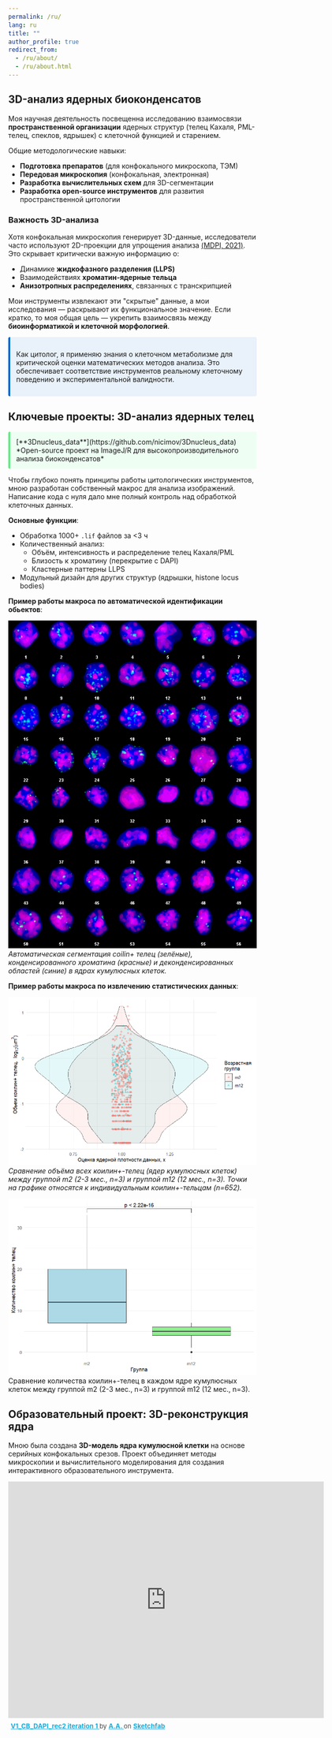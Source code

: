 ```yaml
---
permalink: /ru/
lang: ru
title: ""
author_profile: true
redirect_from: 
  - /ru/about/
  - /ru/about.html
---
```


## 3D-анализ ядерных биоконденсатов
Моя научная деятельность посвещенна исследованию взаимосвязи **пространственной организации** ядерных структур (телец Кахаля, PML-телец, спеклов, ядрышек) с клеточной функцией и старением. 

Общие методологические навыки:
- **Подготовка препаратов** (для конфокального микроскопа, ТЭМ)
- **Передовая микроскопия** (конфокальная, электронная)
- **Разработка вычислительных схем** для 3D-сегментации
- **Разработка open-source инструментов** для развития пространственной цитологии

### Важность 3D-анализа
Хотя конфокальная микроскопия генерирует 3D-данные, исследователи часто используют 2D-проекции для упрощения анализа [(MDPI, 2021)](https://www.mdpi.com/2078-2489/12/6/239). Это скрывает критически важную информацию о:
- Динамике **жидкофазного разделения (LLPS)**
- Взаимодействиях **хроматин-ядерные тельца**
- **Анизотропных распределениях**, связанных с транскрипцией

Мои инструменты извлекают эти "скрытые" данные, а мои исследования — раскрывают их функциональное значение. Если кратко, то моя общая цель — укрепить взаимосвязь между **биоинформатикой и клеточной морфологией**.

<div markdown="1" style="
  background: rgba(3, 102, 214, 0.08);
  border-left: 4px solid #0366d6;
  padding: 12px;
  margin: 12px 0;
  border-radius: 3px;
  color: inherit;
">

Как цитолог, я применяю знания о клеточном метаболизме для критической оценки математических методов анализа. Это обеспечивает соответствие инструментов реальному клеточному поведению и экспериментальной валидности.
</div>

## Ключевые проекты: 3D-анализ ядерных телец

<div markdown="1" style="
  background: rgba(191, 255, 209, 0.25);
  border-left: 4px solid #5FED83;
  padding: 12px;
  margin: 12px 0;
  border-radius: 3px;
  color: inherit;
">[**3Dnucleus_data**](https://github.com/nicimov/3Dnucleus_data)  
*Open-source проект на ImageJ/R для высокопроизводительного анализа биоконденсатов*
</div>

Чтобы глубоко понять принципы работы цитологических инструментов, мною разработан собственный макрос для анализа изображений. Написание кода с нуля дало мне полный контроль над обработкой клеточных данных.

**Основные функции**:
- Обработка 1000+ `.lif` файлов за <3 ч  
- Количественный анализ:
  - Объём, интенсивность и распределение телец Кахаля/PML  
  - Близость к хроматину (перекрытие с DAPI)  
  - Кластерные паттерны LLPS  
- Модульный дизайн для других структур (ядрышки, histone locus bodies)  

**Пример работы макроса по автоматической идентификации обьектов**:  

![Workflow](/images/workflow.png)  
*Автоматическая сегментация coilin+ телец (зелёные), конденсированного хроматина (красные) и деконденсированных областей (синие) в ядрах кумулюсных клеток.*

**Пример работы макроса по извлечению статистических данных**:  

![Workflow1](/images/Rplot_viopoint.png)
*Сравнение объёма всех коилин+-телец (ядер кумулюсных клеток) между группой m2 (2-3 мес., n=3) и группой m12 (12 мес., n=3). Точки на графике относятся к индивидуальным коилин+-тельцам (n=652).*

![Workflow2](/images/Rplot.png)
Сравнение количества коилин+-телец в каждом ядре кумулюсных клеток между группой m2 (2-3 мес., n=3) и группой m12 (12 мес., n=3). 



## Образовательный проект: 3D-реконструкция ядра

Мною была создана **3D-модель ядра кумулюсной клетки** на основе серийных конфокальных срезов. Проект объединяет методы микроскопии и вычислительного моделирования для создания интерактивного образовательного инструмента.

<div class="sketchfab-embed-wrapper"> <iframe title="V1_CB_DAPI_rec2 iteration 1" frameborder="0" allowfullscreen mozallowfullscreen="true" webkitallowfullscreen="true" allow="autoplay; fullscreen; xr-spatial-tracking" xr-spatial-tracking execution-while-out-of-viewport execution-while-not-rendered web-share width="640" height="480" src="https://sketchfab.com/models/3e9640fef610406484c2abb49b563e71/embed?autospin=1&autostart=1"> </iframe> <p style="font-size: 13px; font-weight: normal; margin: 5px; color: #4A4A4A;"> <a href="https://sketchfab.com/3d-models/v1-cb-dapi-rec2-iteration-1-3e9640fef610406484c2abb49b563e71?utm_medium=embed&utm_campaign=share-popup&utm_content=3e9640fef610406484c2abb49b563e71" target="_blank" rel="nofollow" style="font-weight: bold; color: #1CAAD9;"> V1_CB_DAPI_rec2 iteration 1 </a> by <a href="https://sketchfab.com/sleepyday?utm_medium=embed&utm_campaign=share-popup&utm_content=3e9640fef610406484c2abb49b563e71" target="_blank" rel="nofollow" style="font-weight: bold; color: #1CAAD9;"> A.A. </a> on <a href="https://sketchfab.com?utm_medium=embed&utm_campaign=share-popup&utm_content=3e9640fef610406484c2abb49b563e71" target="_blank" rel="nofollow" style="font-weight: bold; color: #1CAAD9;">Sketchfab</a></p></div>